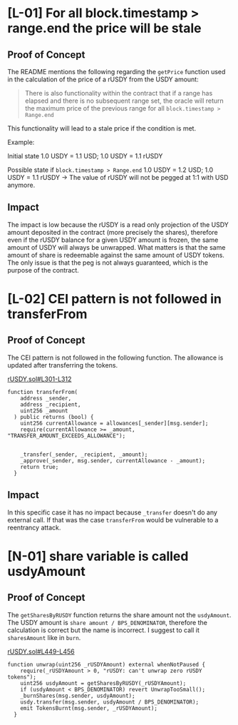# [L-01] For all block.timestamp > range.end  the price will be stale

## Proof of Concept
The README mentions the following regarding the `getPrice` function used in the calculation of the price of a rUSDY from the USDY amount:
> There is also functionality within the contract that if a range has elapsed and there is no subsequent range set, the oracle will return the maximum price of the previous range for all `block.timestamp > Range.end`

This functionality will lead to a stale price if the condition is met.

Example:

Initial state
1.0 USDY = 1.1 USD; 1.0 USDY = 1.1 rUSDY

Possible state if `block.timestamp > Range.end`
1.0 USDY = 1.2 USD; 1.0 USDY = 1.1 rUSDY
-> The value of rUSDY will not be pegged at 1:1 with USD anymore.

## Impact
The impact is low because the rUSDY is a read only projection of the USDY amount deposited in the contract (more precisely the shares), therefore even if the rUSDY balance for a given USDY amount is frozen, the same amount of USDY will always be unwrapped. What matters is that the same amount of share is redeemable against the same amount of USDY tokens.
The only issue is that the peg is not always guaranteed, which is the purpose of the contract.

# [L-02] CEI pattern is not followed in transferFrom

## Proof of Concept
The CEI pattern is not followed in the following function. The allowance is updated after transferring the tokens.

[rUSDY.sol#L301-L312](https://github.com/code-423n4/2023-09-ondo/blob/47d34d6d4a5303af5f46e907ac2292e6a7745f6c/contracts/usdy/rUSDY.sol#L301-L312)
```
function transferFrom(
    address _sender,
    address _recipient,
    uint256 _amount
  ) public returns (bool) {
    uint256 currentAllowance = allowances[_sender][msg.sender];
    require(currentAllowance >= _amount, "TRANSFER_AMOUNT_EXCEEDS_ALLOWANCE");


    _transfer(_sender, _recipient, _amount);
    _approve(_sender, msg.sender, currentAllowance - _amount);
    return true;
  }
```

## Impact
In this specific case it has no impact because `_transfer` doesn't do any external call. If that was the case `transferFrom` would be vulnerable to a reentrancy attack.

# [N-01] share variable is called usdyAmount

## Proof of Concept
The `getSharesByRUSDY` function returns the share amount not the `usdyAmount`. The USDY amount is `share amount / BPS_DENOMINATOR`, therefore the calculation is correct but the name is incorrect. I suggest to call it `sharesAmount` like in `burn`.

[rUSDY.sol#L449-L456](https://github.com/code-423n4/2023-09-ondo/blob/47d34d6d4a5303af5f46e907ac2292e6a7745f6c/contracts/usdy/rUSDY.sol#L449-L456)
```
function unwrap(uint256 _rUSDYAmount) external whenNotPaused {
    require(_rUSDYAmount > 0, "rUSDY: can't unwrap zero rUSDY tokens");
    uint256 usdyAmount = getSharesByRUSDY(_rUSDYAmount);
    if (usdyAmount < BPS_DENOMINATOR) revert UnwrapTooSmall();
    _burnShares(msg.sender, usdyAmount);
    usdy.transfer(msg.sender, usdyAmount / BPS_DENOMINATOR);
    emit TokensBurnt(msg.sender, _rUSDYAmount);
  }
```
